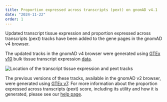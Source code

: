```yaml
---
title: Proportion expressed across transcripts (pext) on gnomAD v4.1
date: "2024-11-22"
order: 1
---
```


Updated transcript tissue expression and proportion expressed across transcripts (pext) tracks have been added to the gene pages in the gnomAD v4 browser.

<!-- end_excerpt -->

The updated tracks in the gnomAD v4 browser were generated using [GTEx v10](https://gtexportal.org/home/home/news?id=530) bulk tissue transcript expression [data](https://storage.googleapis.com/adult-gtex/bulk-gex/v10/rna-seq/GTEx_Analysis_v10_RSEMv1.3.3_transcripts_tpm.txt.gz). 

![Location of the transcript tissue expression and pext tracks](../images/2024/v4_pext.png)

The previous versions of these tracks, available in the gnomAD v2 browser, were generated using [GTEx v7](https://gtexportal.org/home/downloads/adult-gtex/bulk_tissue_expression). For more information about the proportion expressed across transcripts (pext) score, including its utility and how it is generated, please see our [help page](https://gnomad.broadinstitute.org/help/pext).